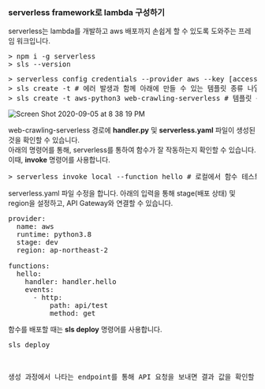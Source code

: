 ### serverless framework로 lambda 구성하기 
serverless는 lambda를 개발하고 aws 배포까지 손쉽게 할 수 있도록 도와주는 프레임 워크입니다.
<pre>
> npm i -g serverless
> sls --version
</pre>

<pre>
> serverless config credentials --provider aws --key [access_key_id] --secret [secret_access_key]
> sls create -t # 에러 발생과 함께 아래에 만들 수 있는 템플릿 종류 나열 됨
> sls create -t aws-python3 web-crawling-serverless # 템플릿 목록 생성할 폴더 명
</pre>

![Screen Shot 2020-09-05 at 8 38 19 PM](https://user-images.githubusercontent.com/59524380/92304316-e5b32d00-efb7-11ea-988f-fba858068404.png)

web-crawling-serverless 경로에 **handler.py** 및 **serverless.yaml** 파일이 생성된 것을 확인할 수 있습니다.<br/>
아래의 명령어를 통해, serverless를 통하여 함수가 잘 작동하는지 확인할 수 있습니다.<br/>
이때, **invoke** 명령어를 사용합니다. 
<pre>
> serverless invoke local --function hello # 로컬에서 함수 테스트 가능 
</pre>

serverless.yaml 파일 수정을 합니다.
아래의 입력을 통해 stage(배포 상태) 및 region을 설정하고, API Gateway와 연결할 수 있습니다.
<pre>
provider:
  name: aws
  runtime: python3.8
  stage: dev
  region: ap-northeast-2

functions:
  hello:
    handler: handler.hello
    events: 
      - http:
          path: api/test
          method: get
</pre>

함수를 배포할 때는 **sls deploy** 명령어를 사용합니다.
<pre>
sls deploy
</p>

생성 과정에서 나타는 endpoint를 통해 API 요청을 보내면 결과 값을 확인할 수 있습니다. 

